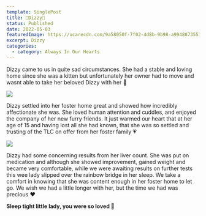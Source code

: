 ```yaml
---
template: SinglePost
title: 🌈Dizzy🌈
status: Published
date: 2022-05-03
featuredImage: https://ucarecdn.com/9a58050f-7f02-4d8b-9b98-a99488735575/-/crop/433x560/0,170/-/preview/
excerpt: Dizzy
categories:
  - category: Always In Our Hearts
---
```

Dizzy came to us in quite sad circumstances. She had a stable and loving home since she was a kitten but unfortunately her owner had to move and wasnt able to take her beloved Dizzy with her 🥺

![](https://ucarecdn.com/b0745263-1ef6-4f58-a28c-033edc01cf4a/)

Dizzy settled into her foster home great and showed how incredibly affectionate she was. She loved human attention and cuddles, and enjoyed the company of her new furry friends. It just warmed our heart that at her age of 15 and having lost all she had known, that she was so settled and trusting of the TLC on offer from her foster family 💗

![](https://ucarecdn.com/a02d1846-b70d-482a-bf53-33a288ce7449/)

Dizzy had some concerning results from her liver count. She was put on medication and although she showed improvement, gained weight and became very comfortable, while we were awaiting results on further tests this wee lady slipped over the rainbow bridge in her sleep. We take a comfort in knowing that she was content enough in her foster home to let go. We wish we had a little longer with her, but the time we had was precious ❤️

**Sleep tight little lady, you were so loved 🌈**